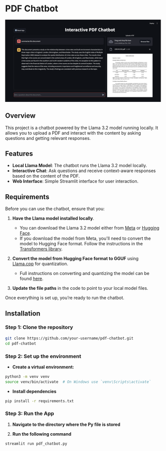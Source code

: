 # PDF Chatbot

![Screenshot of the app](app_preview.png)

## Overview

This project is a chatbot powered by the Llama 3.2 model running locally. It allows you to upload a PDF and interact with the content by asking questions and getting relevant responses.

## Features

- **Local Llama Model**: The chatbot runs the Llama 3.2 model locally.
- **Interactive Chat**: Ask questions and receive context-aware responses based on the content of the PDF.
- **Web Interface**: Simple Streamlit interface for user interaction.

## Requirements

Before you can use the chatbot, ensure that you:

1. **Have the Llama model installed locally**.
   - You can download the Llama 3.2 model either from [Meta](https://www.llama.com/llama-downloads/) or [Hugging Face](https://huggingface.co/).
   - If you download the model from Meta, you'll need to convert the model to Hugging Face format. Follow the instructions in the [Transformers library](https://github.com/huggingface/transformers/blob/main/src/transformers/models/llama/convert_llama_weights_to_hf.py).
   
2. **Convert the model from Hugging Face format to GGUF** using [Llama.cpp](https://github.com/ggerganov/llama.cpp) for quantization.
   - Full instructions on converting and quantizing the model can be found [here](https://github.com/ggerganov/llama.cpp/discussions/2948).

3. **Update the file paths** in the code to point to your local model files.

Once everything is set up, you’re ready to run the chatbot.

## Installation

### Step 1: Clone the repository

```bash
git clone https://github.com/your-username/pdf-chatbot.git
cd pdf-chatbot
```

### Step 2: Set up the environment

- **Create a virtual environment:**

```bash
python3 -m venv venv
source venv/bin/activate  # On Windows use `venv\Scripts\activate`
```

- **Install dependencies**

```bash
pip install -r requirements.txt
```

### Step 3: Run the App

1. **Navigate to the directory where the Py file is stored**

2. **Run the following command**

```bash
streamlit run pdf_chatbot.py
```


